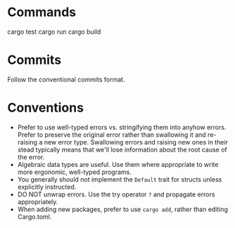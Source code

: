 # Commands

cargo test
cargo run
cargo build


# Commits
Follow the conventional commits format.


# Conventions
- Prefer to use well-typed errors vs. stringifying them into anyhow errors. Prefer to preserve the original error rather than swallowing it and re-raising a new error type. Swallowing errors and raising new ones in their stead typically means that we'll lose information about the root cause of the error.
- Algebraic data types are useful. Use them where appropriate to write more ergonomic, well-typed programs.
- You generally should not implement the `Default` trait for structs unless explicitly instructed.
- DO NOT unwrap errors. Use the try operator `?` and propagate errors appropriately.
- When adding new packages, prefer to use `cargo add`, rather than editing Cargo.toml.
